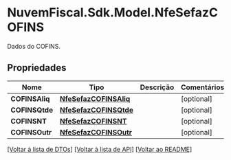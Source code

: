 # NuvemFiscal.Sdk.Model.NfeSefazCOFINS
Dados do COFINS.

## Propriedades

Nome | Tipo | Descrição | Comentários
------------ | ------------- | ------------- | -------------
**COFINSAliq** | [**NfeSefazCOFINSAliq**](NfeSefazCOFINSAliq.md) |  | [optional] 
**COFINSQtde** | [**NfeSefazCOFINSQtde**](NfeSefazCOFINSQtde.md) |  | [optional] 
**COFINSNT** | [**NfeSefazCOFINSNT**](NfeSefazCOFINSNT.md) |  | [optional] 
**COFINSOutr** | [**NfeSefazCOFINSOutr**](NfeSefazCOFINSOutr.md) |  | [optional] 

[[Voltar à lista de DTOs]](../README.md#documentation-for-models) [[Voltar à lista de API]](../README.md#documentation-for-api-endpoints) [[Voltar ao README]](../README.md)

